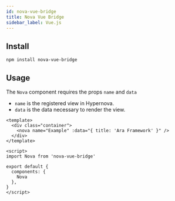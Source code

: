```yaml
---
id: nova-vue-bridge
title: Nova Vue Bridge
sidebar_label: Vue.js
---
```


## Install

```shell
npm install nova-vue-bridge
```

## Usage

The `Nova` component requires the props `name` and `data`

- `name` is the registered view in Hypernova.
- `data` is the data necessary to render the view.

```vue
<template>
  <div class="container">
    <nova name="Example" :data="{ title: 'Ara Framework' }" />
  </div>
</template>

<script>
import Nova from 'nova-vue-bridge'

export default {
  components: {
    Nova
  },
}
</script>
```